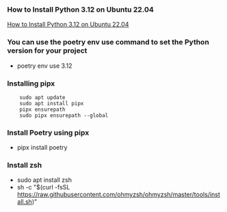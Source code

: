 ### How to Install Python 3.12 on Ubuntu 22.04
[How to Install Python 3.12 on Ubuntu 22.04](https://www.linuxtuto.com/how-to-install-python-3-12-on-ubuntu-22-04/)

### You can use the poetry env use command to set the Python version for your project
- poetry env use 3.12
  
### Installing pipx
```
    sudo apt update
    sudo apt install pipx
    pipx ensurepath
    sudo pipx ensurepath --global 
```
### Install Poetry using pipx
  - pipx install poetry
    
### Install zsh
  - sudo apt install zsh
  -  sh -c "$(curl -fsSL https://raw.githubusercontent.com/ohmyzsh/ohmyzsh/master/tools/install.sh)"

